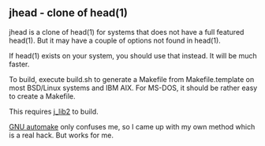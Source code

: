 ## jhead - clone of head(1)

jhead is a clone of head(1) for systems that
does not have a full featured head(1).
But it may have a couple of options not
found in head(1).

If head(1) exists on your system, you should use that instead.
It will be much faster.

To build, execute build.sh to generate a Makefile from
Makefile.template on most BSD/Linux systems and IBM AIX.
For MS-DOS, it should be rather easy to create a Makefile.

This requires [j\_lib2](https://github.com/jmcunx/j_lib2) to build.

[GNU automake](https://en.wikipedia.org/wiki/Automake)
only confuses me, so I came up with my own method which
is a real hack.  But works for me.
